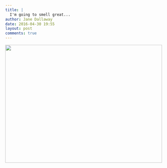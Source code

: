 ```yaml
---
title: |
  I'm going to smell great...
author: Jane Dallaway
date: 2016-04-30 19:55
layout: post
comments: true
---
```


<div><a href="http://static.skitters.dallaway.com/Htp_FullSizeRender.jpg"><img src="http://static.skitters.dallaway.com/Htp_thumb_FullSizeRender.jpg" width="500" height="375"/></a></div>



  

      
